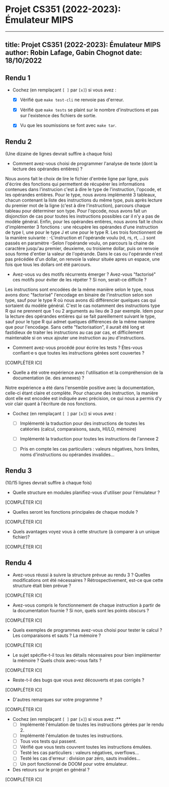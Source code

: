 # Projet CS351 (2022-2023): Émulateur MIPS

---
title: Projet CS351 (2022-2023): Émulateur MIPS
author: Robin Lafage, Gabin Chognot
date: 18/10/2022
---

## Rendu 1

* Cochez (en remplaçant `[ ]` par `[x]`) si vous avez :
  - [x] Vérifié que `make test-cli` ne renvoie pas d'erreur.
  - [x] Vérifié que `make tests` se plaint sur le nombre d'instructions et pas
      sur l'existence des fichiers de sortie.
  - [x] Vu que les soumissions se font avec `make tar`.


## Rendu 2

(Une dizaine de lignes devrait suffire à chaque fois)

* Comment avez-vous choisi de programmer l'analyse de texte (dont la lecture
des opérandes entières) ?

Nous avons fait le choix de lire le fichier d'entrée ligne par ligne, puis d'écrire des fonctions qui permettent de récupérer les informations contenues dans l'instrucion c'est à dire le type de l'instruction, l'opcode, et les opérandes entières.
Pour le type, nous avons implémenté 3 tableaux, chacun contenant la liste des instructions du même type, puis après lecture du premier mot de la ligne (c'est à dire l'instruction), parcours chaque tableau pour déterminer son type.
Pour l'opcode, nous avons fait un disjonction de cas pour toutes les instructions
possibles car il n'y a pas de modèle général.
Enfin, pour les opérandes entières, nous avons fait le choix d'implémenter 3 fonctions : une récupère les opérandes d'une instruction de type I, une pour le type J et une pour le type R. Les trois fonctionnent de la manière suivante :
-L'instruction et l'opérande voulu (rd, rs, rt, ...) sont passés en paramètre
-Selon l'opérande voulu, on parcours la chaine de caractère jusqu'au premier, deuxieme, ou troisieme dollar, puis on renvoie sous forme d'entier la valeur de l'opérande. Dans le cas ou l'opérande n'est pas précédée d'un dollar, on renvoie la valeur située apres un espace, une fois que tous les dollars ont été parcours.

* Avez-vous vu des motifs récurrents émerger ? Avez-vous "factorisé" ces motifs
pour éviter de les répéter ? Si non, serait-ce difficile ?

Les instructions sont encodées de la même manière selon le type, nous avons donc "factorisé" l'encodage en binaire de l'instruction selon son type, sauf pour le type R où nous avons dû différencier quelques cas qui sortaient du modèle général. C'est le cas notamment des instructions type R qui ne prennent que 1 ou 2 arguments au lieu de 3 par exemple.
Idem pour la lecture des opérandes entières qui se fait pareillement suivant le type, sauf pour le type R qui admet quelques différences de la même manière que pour l'encodage.
Sans cette "factorisation", il aurait été long et fastidieux de traiter les instructions au cas par cas, et difficilement maintenable si on veux ajouter une instruction au jeu d'instructions.

* Comment avez-vous procédé pour écrire les tests ? Étes-vous confiant·e·s que
toutes les instructions gérées sont couvertes ? 

[COMPLÉTER ICI]

* Quelle a été votre expérience avec l'utilisation et la compréhension de la
documentation (ie. des annexes) ?

Notre expérience a été dans l'ensemble positive avec la documentation, celle-ci étant claire et complète. Pour chacune des instruction, la manière dont elle est encodée est indiquée avec précision, ce qui nous a permis d'y voir clair quant à l'écriture de nos fonctions.

* Cochez (en remplaçant `[ ]` par `[x]`) si vous avez :
  - [ ] Implémenté la traduction pour des instructions de toutes les catéories
      (calcul, comparaisons, sauts, HI/LO, mémoire)
  - [ ] Implémenté la traduction pour toutes les instructions de l'annexe 2
  - [ ] Pris en compte les cas particuliers : valeurs négatives, hors limites,
      noms d'instructions ou opérandes invalides...


## Rendu 3

(10/15 lignes devrait suffire à chaque fois)

* Quelle structure en modules planifiez-vous d'utiliser pour l'émulateur ?

[COMPLÉTER ICI]

* Quelles seront les fonctions principales de chaque module ?

[COMPLÉTER ICI]

* Quels avantages voyez vous à cette structure (à comparer à un unique fichier)?

[COMPLÉTER ICI]


## Rendu 4

* Avez-vous réussi à suivre la structure prévue au rendu 3 ? Quelles
modifications ont été nécessaires ? Rétrospectivement, est-ce que cette
structure était bien prévue ?

[COMPLÉTER ICI]

* Avez-vous compris le fonctionnement de chaque instruction à partir de la
documentation fournie ? Si non, quels sont les points obscurs ?

[COMPLÉTER ICI]

* Quels exemples de programmes avez-vous choisi pour tester le calcul ? Les
comparaisons et sauts ? La mémoire ?

[COMPLÉTER ICI]

* Le sujet spécifie-t-il tous les détails nécessaires pour bien implémenter la
mémoire ? Quels choix avec-vous faits ?

[COMPLÉTER ICI]

* Reste-t-il des bugs que vous avez découverts et pas corrigés ?

[COMPLÉTER ICI]

* D'autres remarques sur votre programme ?

[COMPLÉTER ICI]

* Cochez (en remplaçant `[ ]` par `[x]`) si vous avez :**
  - [ ] Implémenté l'émulation de toutes les instructions gérées par le rendu 2.
  - [ ] Implémenté l'émulation de toutes les instructions.
  - [ ] Tous vos tests qui passent.
  - [ ] Vérifié que vous tests couvrent toutes les instructions émulées.
  - [ ] Testé les cas particuliers : valeurs négatives, overflows...
  - [ ] Testé les cas d'erreur : division par zéro, sauts invalides...
  - [ ] Un port fonctionnel de DOOM pour votre émulateur.

* Des retours sur le projet en général ?

[COMPLÉTER ICI]

